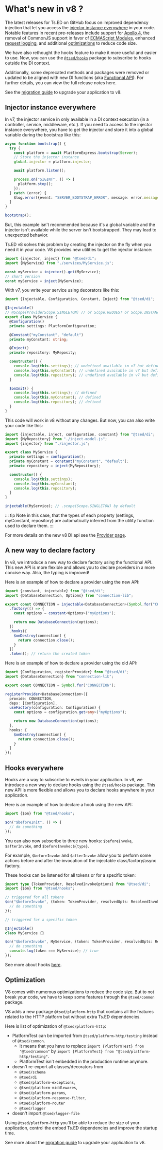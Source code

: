 # What's new in v8 ?

The latest releases for Ts.ED on GitHub focus on improved dependency injection that let you access the
[injector instance everywhere](#injector-instance-everywhere) in your code. Notable features in recent pre-releases
include support for [Apollo 4](/tutorials/graphql.html#apollo), the removal of CommonJS support in favor of
[ECMAScript Modules](/introduction/migrate-from-v7#switch-your-code-base-on-esm), enhanced [request logging](/introduction/migrate-from-v7#request-logger-doesn-t-work), and additional [optimizations](/introduction/migrate-from-v7#optimization)
to reduce code size.

We have also rethought the hooks feature to make it more useful and easier to use.
Now, you can use the [`@tsed/hooks`](/docs/hooks) package to subscribe to hooks outside the DI context.

Additionally, some deprecated methods and packages were removed or updated to be aligned with new DI functions (aka [Functional API](/docs/providers.md)).
For further details, you can view the full release notes here.

See the [migration guide](/introduction/migrate-from-v7) to upgrade your application to v8.

## Injector instance everywhere

In v7, the injector service in only available in a DI context execution (in a controller, service, middleware, etc.).
If you need to access to the injector instance everywhere, you have to get the injector and store it into a global
variable during the bootstrap like this:

```ts
async function bootstrap() {
  try {
    const platform = await PlatformExpress.bootstrap(Server);
    // Store the injector instance
    global.injector = platform.injector;

    await platform.listen();

    process.on("SIGINT", () => {
      platform.stop();
    });
  } catch (error) {
    $log.error({event: "SERVER_BOOTSTRAP_ERROR", message: error.message, stack: error.stack});
  }
}

bootstrap();
```

But, this example isn't recommended because it's a global variable and the injector isn't available while the server
isn't bootstrapped. They may lead to unexpected behavior.

Ts.ED v8 solves this problem by creating the injector on the fly when you need it in your code. V8 provides new
utilities to get the injector instance:

```ts
import {injector, inject} from "@tsed/di";
import {MyService} from "./services/MyService.js";

const myService = injector().get(MyService);
// short version
const myService = inject(MyService);
```

With v7, you write your service using decorators like this:

```ts
import {Injectable, Configuration, Constant, Inject} from "@tsed/di";

@Injectable()
// @Scope(ProviderScope.SINGLETON) // or Scope.REQUEST or Scope.INSTANcE
export class MyService {
  @Configuration()
  private settings: PlatformConfiguration;

  @Constant("myConstant", "default")
  private myConstant: string;

  @Inject()
  private repository: MyReposity;

  constructor() {
    console.log(this.settings); // undefined available in v7 but defined in v8
    console.log(this.myConstant); // undefined available in v7 but defined in v8
    console.log(this.repository); // undefined available in v7 but defined in v8
  }

  $onInit() {
    console.log(this.settings); // defined
    console.log(this.myConstant); // defined
    console.log(this.repository); // defined
  }
}
```

This code will work in v8 without any changes. But now, you can also write your code like this:

```ts
import {injectable, inject, configuration, constant} from "@tsed/di";
import {MyRepository} from "./inject-model.js";
import {injector} from "./injector.js";

export class MyService {
  private settings = configuration();
  private myConstant = constant("myConstant", "default");
  private repository = inject(MyRepository);

  constructor() {
    console.log(this.settings);
    console.log(this.myConstant);
    console.log(this.repository);
  }
}

injectable(MyService); // .scope(Scope.SINGLETON) by default
```

::: tip
Note in this case, that the types of each property (settings, myConstant, repository) are automatically inferred from
the utility function used to declare them.
:::

For more details on the new v8 DI api see the [Provider page](/docs/providers).

## A new way to declare factory

In v8, we introduce a new way to declare factory using the functional API. This new API is more flexible and allows
you to declare providers in a more concise way. Also, the typing is improved!

Here is an example of how to declare a provider using the new API:

```ts
import {constant, injectable} from "@tsed/di";
import {DatabaseConnection, Options} from "connection-lib";

export const CONNECTION = injectable<DatabaseConnection>(Symbol.for("CONNECTION"))
  .factory(() => {
    const options = constant<Options>("myOptions");

    return new DatabaseConnection(options);
  })
  .hooks({
    $onDestroy(connection) {
      return connection.close();
    }
  })
  .token(); // return the created token
```

Here is an example of how to declare a provider using the old API:

```ts
import {Configuration, registerProvider} from "@tsed/di";
import {DatabaseConnection} from "connection-lib";

export const CONNECTION = Symbol.for("CONNECTION");

registerProvider<DatabaseConnection>({
  provide: CONNECTION,
  deps: [Configuration],
  useFactory(configuration: Configuration) {
    const options = configuration.get<any>("myOptions");

    return new DatabaseConnection(options);
  },
  hooks: {
    $onDestroy(connection) {
      return connection.close();
    }
  }
});
```

## Hooks everywhere

Hooks are a way to subscribe to events in your application. In v8, we introduce a new way to declare hooks using the
`@tsed/hooks` package. This new API is more flexible and allows you to declare hooks anywhere in your application.

Here is an example of how to declare a hook using the new API:

```ts
import {$on} from "@tsed/hooks";

$on("$beforeInit", () => {
  // do something
});
```

You can also now subscribe to three new hooks: `$beforeInvoke`, `$afterInvoke`, and `$beforeInvoke:${type}`.

For example, `$beforeInvoke` and `$afterInvoke` allow you to perform some actions before and after the invocation of the injectable class/factory/async factory.

These hooks can be listened for all tokens or for a specific token:

```typescript
import type {TokenProvider, ResolvedInvokeOptions} from "@tsed/di";
import {$on} from "@tsed/hooks";

// triggered for all tokens
$on("$beforeInvoke", (token: TokenProvider, resolvedOpts: ResolvedInvokeOptions) => {
  // do something
});

// triggered for a specific token

@Injectable()
class MyService {}

$on("$beforeInvoke", MyService, (token: TokenProvider, resolvedOpts: ResolvedInvokeOptions) => {
  // do something
  console.log(token === MyService); // true
});
```

See more about hooks [here](/docs/hooks).

## Optimization

V8 comes with numerous optimizations to reduce the code size.
But to not break your code, we have to keep some features through the `@tsed/common` package.

V8 adds a new package `@tsed/platform-http` that contains all the features related to the HTTP platform but without extra Ts.ED dependencies.

Here is list of optimization of `@tsed/platform-http`:

- PlatformTest can be imported from `@tsed/platform-http/testing` instead of `@tsed/common`.
  - It means that you have to replace `import {PlatformTest} from "@tsed/common"` by `import {PlatformTest} from "@tsed/platform-http/testing"`.
  - PlatformTest isn't embedded in the production runtime anymore.
- doesn't re-export all classes/decorators from
  - `@tsed/schema`
  - `@tsed/di`
  - `@tsed/platform-exceptions`,
  - `@tsed/platform-middlewares`,
  - `@tsed/platform-params`,
  - `@tsed/platform-response-filter`,
  - `@tsed/platform-router`
  - `@tsed/logger`
- doesn't import `@tsed/logger-file`

Using `@tsed/platform-http` you'll be able to reduce the size of your application, control the embed Ts.ED dependencies and improve the startup time.

See more about the [migration guide](/introduction/migrate-from-v7#optimization) to upgrade your application to v8.
